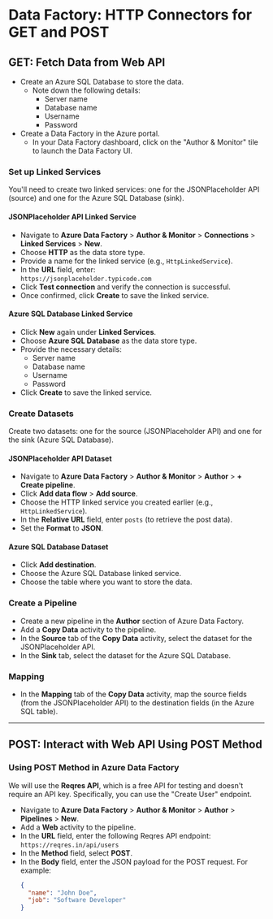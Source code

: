 # Data Factory: HTTP Connectors for GET and POST

## GET: Fetch Data from Web API

- Create an Azure SQL Database to store the data.
  - Note down the following details:
    - Server name
    - Database name
    - Username
    - Password
- Create a Data Factory in the Azure portal.
  - In your Data Factory dashboard, click on the "Author & Monitor" tile to launch the Data Factory UI.

### Set up Linked Services  
You'll need to create two linked services: one for the JSONPlaceholder API (source) and one for the Azure SQL Database (sink).

#### JSONPlaceholder API Linked Service  
- Navigate to **Azure Data Factory** > **Author & Monitor** > **Connections** > **Linked Services** > **New**.  
- Choose **HTTP** as the data store type.  
- Provide a name for the linked service (e.g., `HttpLinkedService`).  
- In the **URL** field, enter:  
  `https://jsonplaceholder.typicode.com`  
- Click **Test connection** and verify the connection is successful.  
- Once confirmed, click **Create** to save the linked service.

#### Azure SQL Database Linked Service  
- Click **New** again under **Linked Services**.  
- Choose **Azure SQL Database** as the data store type.  
- Provide the necessary details:
  - Server name
  - Database name
  - Username
  - Password  
- Click **Create** to save the linked service.

### Create Datasets  
Create two datasets: one for the source (JSONPlaceholder API) and one for the sink (Azure SQL Database).

#### JSONPlaceholder API Dataset  
- Navigate to **Azure Data Factory** > **Author & Monitor** > **Author** > **+ Create pipeline**.  
- Click **Add data flow** > **Add source**.  
- Choose the HTTP linked service you created earlier (e.g., `HttpLinkedService`).  
- In the **Relative URL** field, enter `posts` (to retrieve the post data).  
- Set the **Format** to **JSON**.  

#### Azure SQL Database Dataset  
- Click **Add destination**.  
- Choose the Azure SQL Database linked service.  
- Choose the table where you want to store the data.

### Create a Pipeline  
- Create a new pipeline in the **Author** section of Azure Data Factory.  
- Add a **Copy Data** activity to the pipeline.  
- In the **Source** tab of the **Copy Data** activity, select the dataset for the JSONPlaceholder API.  
- In the **Sink** tab, select the dataset for the Azure SQL Database.

### Mapping  
- In the **Mapping** tab of the **Copy Data** activity, map the source fields (from the JSONPlaceholder API) to the destination fields (in the Azure SQL table).

---

## POST: Interact with Web API Using POST Method

### Using POST Method in Azure Data Factory

We will use the **Reqres API**, which is a free API for testing and doesn't require an API key. Specifically, you can use the "Create User" endpoint.

- Navigate to **Azure Data Factory** > **Author & Monitor** > **Author** > **Pipelines** > **New**.  
- Add a **Web** activity to the pipeline.  
- In the **URL** field, enter the following Reqres API endpoint:  
  `https://reqres.in/api/users`  
- In the **Method** field, select **POST**.  
- In the **Body** field, enter the JSON payload for the POST request. For example:  
  ```json
  {
    "name": "John Doe",
    "job": "Software Developer"
  }
